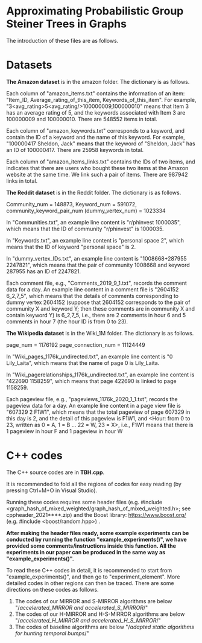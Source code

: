 # Approximating Probabilistic Group Steiner Trees in Graphs

The introduction of these files are as follows. 


# Datasets

<b>The Amazon dataset</b> is in the amazon folder. The dictionary is as follows.

Each column of "amazon_items.txt" contains the information of an item: "Item_ID, Average_rating_of_this_item, Keywords_of_this_item". For example, "<itemid>3<itemid/><avg_rating>5<avg_rating/><keywords>100000009,100000010<keywords/>" means that Item 3 has an average rating of 5, and the keywords associated with Item 3 are 100000009 and 100000010. There are 548552 items in total.

Each column of "amazon_keywords.txt" corresponds to a keyword, and contain the ID of a keyword and the name of this keyword. For example, "100000417	Sheldon, Jack" means that the keyword of "Sheldon, Jack" has an ID of 100000417. There are 25958 keywords in total.

Each column of "amazon_items_links.txt" contains the IDs of two items, and indicates that there are users who bought these two items at the Amazon website at the same time. We link such a pair of items. There are 987942 links in total.



<b>The Reddit dataset</b> is in the Reddit folder. The dictionary is as follows.

Community_num = 148873, Keyword_num = 591072, community_keyword_pair_num (dummy_vertex_num) = 1023334

In "Communities.txt", an example line content is "r/phinvest	1000035", 
which means that the ID of community "r/phinvest" is 1000035.

In "Keywords.txt", an example line content is "personal space	2", 
which means that the ID of keyword "personal space" is 2.

In "dummy_vertex_IDs.txt", an example line content is "1008668+287955	2247821", 
which means that the pair of community 1008668 and keyword 287955 has an ID of 2247821.


Each comment file, e.g., "Comments_2019_9_1.txt",  records the comment data for a day.
An example line content in a comment file is "2604152	6_2,7_5", 
which means that the details of comments corresponding to dummy vertex 2604152 (suppose that 2604152 corresponds to 
the pair of community X and keyword Y; then these comments are in community X and contain keyword Y) is 6_2,7_5,
i.e., there are 2 comments in hour 6 and 5 comments in hour 7 (the hour ID is from 0 to 23).




<b>The Wikipedia dataset</b> is in the Wiki_1M folder. The dictionary is as follows.

page_num = 1176192 page_connection_num = 11124449

In "Wiki_pages_1176k_undirected.txt", an example line content is "0 Lily_Laita", 
which means that the name of page 0 is Lily_Laita.

In "Wiki_pagerelationships_1176k_undirected.txt", an example line content is "422690 1158259", 
which means that page 422690 is linked to page 1158259.

Each pageview file, e.g., "pageviews_1176k_2020_1_1.txt",  records the pageview data for a day.
An example line content in a page view file is "607329 2 F1W1", 
which means that the total pageview of page 607329 in this day is 2, and the detail of this pageview is F1W1, and 
<Hour: from 0 to 23, written as 0 = A, 1 = B ... 22 = W, 23 = X>, i.e., F1W1 means that there is 1 pageview in hour F
and 1 pageview in hour W



# C++ codes 

The C++ source codes are in <b>TBH.cpp</b>. 

It is recommended to fold all the regions of codes for easy reading (by pressing Ctrl+M+O in Visual Studio). 

Running these codes requires some header files (e.g. #include <graph_hash_of_mixed_weighted/graph_hash_of_mixed_weighted.h>; see cppheader_2021****.zip) and the Boost library: https://www.boost.org/ (e.g. #include <boost/random.hpp>) . 

<b>After making the header files ready, some example experiments can be conducted by running the function "example_experiments()", we have provided some comments/instructions inside this function. All the experiments in our paper can be produced in the same way as "example_experiments()".</b>

To read these C++ codes in detail, it is recommended to start from "example_experiments()", and then go to "experiment_element". More detailed codes in other regions can then be traced. There are some directions on these codes as follows. 

1) The codes of our MIRROR and S-MIRROR algorithms are below "/*accelerated_MIRROR and accelerated_S_MIRROR*/"
2) The codes of our H-MIRROR and H-S-MIRROR algorithms are below "/*accelerated_H_MIRROR and accelerated_H_S_MIRROR*/"
3) The codes of baseline algorithms are below "/*adapted static algorithms for hunting temporal bumps*/"


